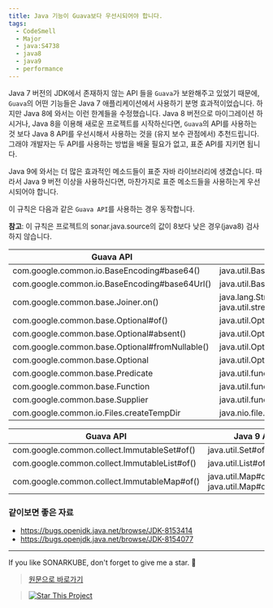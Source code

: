 ```yaml
---
title: Java 기능이 Guava보다 우선시되어야 합니다.
tags:
  - CodeSmell
  - Major
  - java:S4738
  - java8
  - java9
  - performance
---
```


Java 7 버전의 JDK에서 존재하지 않는 API 들을 `Guava`가 보완해주고 있었기 때문에, `Guava`의 어떤 기능들은 Java 7 애플리케이션에서 사용하기 분명 효과적이었습니다.
하지만 Java 8에 와서는 이런 한계들을 수정했습니다.
Java 8 버전으로 마이그레이션 하시거나, Java 8을 이용해 새로운 프로젝트를 시작하신다면, `Guava`의 API를 사용하는 것 보다 Java 8 API를 우선시해서 사용하는 것을 (유지 보수 관점에서) 추천드립니다.
그래야 개발자는 두 API를 사용하는 방법을 배울 필요가 없고, 표준 API를 지키면 됩니다.

Java 9에 와서는 더 많은 효과적인 메소드들이 표준 자바 라이브러리에 생겼습니다.
따라서 Java 9 버전 이상을 사용하신다면, 마찬가지로 표준 메소드들을 사용하는게 우선시되어야 합니다.

이 규칙은 다음과 같은 `Guava API`를 사용하는 경우 동작합니다.

**참고**: 이 규칙은 프로젝트의 sonar.java.source의 값이 8보다 낮은 경우(java8) 검사하지 않습니다.

| Guava API                                      | Java 8 API                                                       |
| ---------------------------------------------- | ---------------------------------------------------------------- |
| com.google.common.io.BaseEncoding#base64()     | java.util.Base64                                                 |
| com.google.common.io.BaseEncoding#base64Url()  | java.util.Base64                                                 |
| com.google.common.base.Joiner.on()             | java.lang.String#join() or java.util.stream.Collectors#joining() |
| com.google.common.base.Optional#of()           | java.util.Optional#of()                                          |
| com.google.common.base.Optional#absent()       | java.util.Optional#empty()                                       |
| com.google.common.base.Optional#fromNullable() | java.util.Optional#ofNullable()                                  |
| com.google.common.base.Optional                | java.util.Optional                                               |
| com.google.common.base.Predicate               | java.util.function.Predicate                                     |
| com.google.common.base.Function                | java.util.function.Function                                      |
| com.google.common.base.Supplier                | java.util.function.Supplier                                      |
| com.google.common.io.Files.createTempDir       | java.nio.file.Files.createTempDirectory                          |

| Guava API                                    | Java 9 API                                      |
| -------------------------------------------- | ----------------------------------------------- |
| com.google.common.collect.ImmutableSet#of()  | java.util.Set#of()                              |
| com.google.common.collect.ImmutableList#of() | java.util.List#of()                             |
| com.google.common.collect.ImmutableMap#of()  | java.util.Map#of() or java.util.Map#ofEntries() |

### 같이보면 좋은 자료

- https://bugs.openjdk.java.net/browse/JDK-8153414
- https://bugs.openjdk.java.net/browse/JDK-8154077

---

If you like SONARKUBE, don't forget to give me a star. :star2:

> [원문으로 바로가기](https://rules.sonarsource.com/java/tag/java8/RSPEC-4738)

> [![Star This Project](https://img.shields.io/github/stars/kantabile/sonarkube.svg?label=Stars&style=social)](https://github.com/kantabile/sonarkube)
